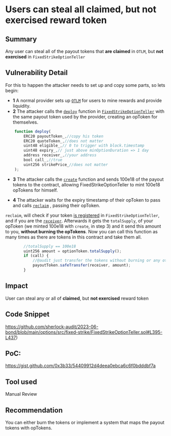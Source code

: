 # Users can steal all claimed, but not exercised reward token

## Summary
Any user can steal all of the payout tokens that **are claimed** in `OTLM`, but **not exercised** in `FixedStrikeOptionTeller`
## Vulnerability Detail
For this to happen the attacker needs to set up and copy some parts, so lets begin:

- **1** A normal provider sets up  [`OTLM`](https://github.com/sherlock-audit/2023-06-bond/blob/main/options/src/fixed-strike/liquidity-mining/OTLM.sol) for users to mine rewards and provide liquidity. 
- **2** The attacker calls the [`deploy`](https://github.com/sherlock-audit/2023-06-bond/blob/main/options/src/fixed-strike/FixedStrikeOptionTeller.sol#L107-L191) function in [`FixedStrikeOptionTeller`](https://github.com/sherlock-audit/2023-06-bond/blob/main/options/src/fixed-strike/FixedStrikeOptionTeller.sol) with the same payout token used by the provider, creating an opToken for themselves. 
```jsx
    function deploy(
        ERC20 payoutToken_,//copy his token
        ERC20 quoteToken_,//does not matter
        uint48 eligible_,// 0 to trigger with block.timestamp
        uint48 expiry_,// just above minOptionDuration => 1 day
        address receiver_,//your address
        bool call_,//true
        uint256 strikePrice_//does not matter
    );
```
- **3** The attacker calls the [`create`](https://github.com/sherlock-audit/2023-06-bond/blob/main/options/src/fixed-strike/FixedStrikeOptionTeller.sol) function and sends 100e18 of the payout tokens to the contract, allowing FixedStrikeOptionTeller to mint 100e18 opTokens for himself.

- **4** The attacker waits for the expiry timestamp of their opToken to pass and calls [`reclaim`](https://github.com/sherlock-audit/2023-06-bond/blob/main/options/src/fixed-strike/FixedStrikeOptionTeller.sol#L395-L437) , passing their opToken.

`reclaim`, will check if your token [is registered](https://github.com/sherlock-audit/2023-06-bond/blob/main/options/src/fixed-strike/FixedStrikeOptionTeller.sol#L398C1-L420) in `FixedStrikeOptionTeller`, and if you are the [`receiver`](https://github.com/sherlock-audit/2023-06-bond/blob/main/options/src/fixed-strike/FixedStrikeOptionTeller.sol#L426). Afterwards it gets the `totalSupply`, of your opToken (we minted 100e18 with `create`, in step 3) and it send this amount to you, **without burning the opTokens**. Now you can call this function as many times as there are tokens in this contract and take them all.

```jsx
        //totalSupply == 100e18
        uint256 amount = optionToken.totalSupply();
        if (call) {
            //@audit just transfer the tokens without burning or any other checks???
            payoutToken.safeTransfer(receiver, amount);
        } 
```
## Impact
User can steal any or all of **claimed**, but **not exercised** reward token
## Code Snippet
https://github.com/sherlock-audit/2023-06-bond/blob/main/options/src/fixed-strike/FixedStrikeOptionTeller.sol#L395-L437)
## PoC:
https://gist.github.com/0x3b33/54409912d4deea0ebca6c6f0bdddbf7a
## Tool used

Manual Review

## Recommendation
You can either burn the tokens or implement a system that maps the payout tokens with opTokens. 